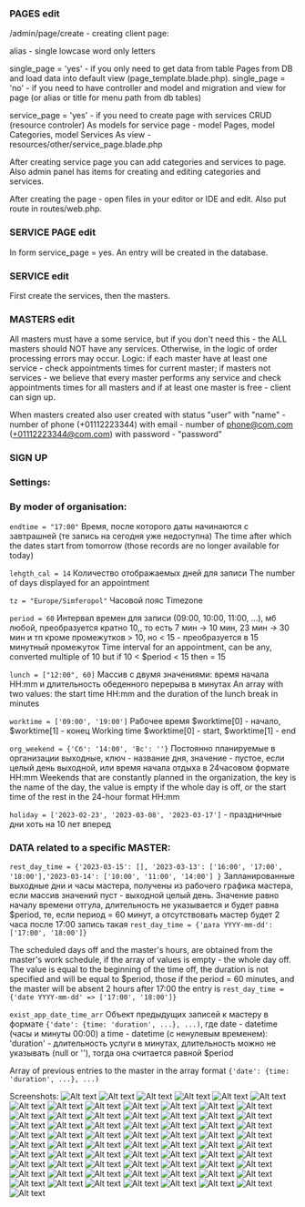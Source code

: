 ### PAGES edit
/admin/page/create - creating client page:

alias - single lowcase word only letters

single_page = 'yes' - if you only need to get data from table Pages from DB and load data into default view (page_template.blade.php).
single_page = 'no' - if you need to have controller and model and migration and view for page (or alias or title for menu path from db tables)

service_page = 'yes' - if you need to create page with services CRUD (resource controler)
As models for service page - model Pages, model Categories, model Services
As view - resources/other/service_page.blade.php

After creating service page you can add categories and services to page.
Also admin panel has items for creating and editing categories and services.

After creating the page - open files in your editor or IDE and edit.
Also put route in routes/web.php.

### SERVICE PAGE edit
In form service_page = yes.
An entry will be created in the database.

### SERVICE edit
First create the services, then the masters.

### MASTERS edit
All masters must have a some service,
but if you don't need this - the ALL masters should NOT have any services.
Otherwise, in the logic of order processing errors may occur.
Logic:
if each master have at least one service - check appointments times for current master;
if masters not services - we believe that every master performs any service
and check appointments times for all masters
and if at least one master is free - client can sign up.

When masters created also user created with status "user"
with "name" - number of phone (+01112223344)
with email - number of phone@com.com (+01112223344@com.com)
with password - "password"


### SIGN UP
### Settings:
### By moder of organisation:
`endtime = "17:00"`
Время, после которого даты начинаются с завтрашней (те запись на сегодня уже недоступна)
The time after which the dates start from tomorrow (those records are no longer available for today)

`lehgth_cal = 14`
Количество отображаемых дней для записи
The number of days displayed for an appointment

`tz = "Europe/Simferopol"`
Часовой пояс
Timezone

`period = 60`
Интервал времен для записи (09:00, 10:00, 11:00, ...),
мб любой, преобразуется кратно 10,, то есть 7 мин -> 10 мин, 23 мин -> 30 мин и тп
кроме промежутков > 10, но < 15 - преобразуется в 15 минутный промежуток
Time interval for an appointment, can be any, converted multiple of 10
but if 10 < $period < 15 then = 15

`lunch = ["12:00", 60]`
Массив c двумя значениями: время начала HH:mm и длительность обеденного перерыва в минутах
An array with two values: the start time HH:mm and the duration of the lunch break in minutes

`worktime = ['09:00', '19:00']`
Рабочее время $worktime[0] - начало, $worktime[1] - конец
Working time $worktime[0] - start, $worktime[1] - end

`org_weekend = {'Сб': '14:00', 'Вс': ''}`
Постоянно планируемые в организации выходные, ключ - название дня,
значение - пустое, если целый день выходной,
или время начала отдыха в 24часовом формате HH:mm
Weekends that are constantly planned in the organization, the key is the name of the day,
the value is empty if the whole day is off,
or the start time of the rest in the 24-hour format HH:mm

`holiday = ['2023-02-23', '2023-03-08', '2023-03-17']` - праздничные дни хоть на 10 лет вперед

### DATA related to a specific MASTER:
`rest_day_time = {'2023-03-15': [], '2023-03-13': ['16:00', '17:00', '18:00'],'2023-03-14': ['10:00', '11:00', '14:00'] }`
Запланированные выходные дни и часы мастера,
получены из рабочего графика мастера, если массив значений пуст - выходной целый день.
Значение равно началу времени отгула, длительность не указывается и будет равна $period,
те, если период = 60 минут, а отсутствовать мастер будет 2 часа после 17:00
запись такая `rest_day_time = {'дата YYYY-mm-dd': ['17:00', '18:00']}`

The scheduled days off and the master's hours,
are obtained from the master's work schedule, if the array of values is empty - the whole day off.
The value is equal to the beginning of the time off, the duration is not specified and will be equal to $period,
those if the period = 60 minutes, and the master will be absent 2 hours after 17:00
the entry is `rest_day_time = {'date YYYY-mm-dd' => ['17:00', '18:00']}`

`exist_app_date_time_arr`
Объект предыдущих записей к мастеру
в формате `{'date': {time: 'duration', ...}, ...)`,
где date - datetime (часы и минуты 00:00)
а time - datetime (с ненулевым временем): 'duration' - длительность услуги в минутах,
длительность можно не указывать (null or ''), тогда она считается равной $period

Array of previous entries to the master
in the array format `{'date': {time: 'duration', ...}, ...)`

Screenshots:
![Alt text](screenshots/000_admin_page.jpg "Optional title")
![Alt text](screenshots/001_admin_moder_page.jpg "Optional title")
![Alt text](screenshots/002_admin_user_master_page.jpg "Optional title")
![Alt text](screenshots/003_admin_user_change.jpg "Optional title")
![Alt text](screenshots/004_admin_user_delete.jpg "Optional title")
![Alt text](screenshots/005_admin_signup_settings.jpg "Optional title")
![Alt text](screenshots/006_admin_logs.jpg "Optional title")
![Alt text](screenshots/010_admin_moder_contacts.jpg "Optional title")
![Alt text](screenshots/011_admin_moder_contacts_list.jpg "Optional title")
![Alt text](screenshots/012_admin_moder_contacts_create.jpg "Optional title")
![Alt text](screenshots/013_admin_moder_contacts_delete.jpg "Optional title")
![Alt text](screenshots/014_admin_moder_contacts_edit.jpg "Optional title")
![Alt text](screenshots/015_admin_moder_contacts_edit.jpg "Optional title")
![Alt text](screenshots/020_admin_moder_pages_create_info.jpg "Optional title")
![Alt text](screenshots/020_admin_moder_pages_create_info.jpg "Optional title")
![Alt text](screenshots/021_admin_moder_pages_create.jpg "Optional title")
![Alt text](screenshots/022_admin_moder_pages_edit_list.jpg "Optional title")
![Alt text](screenshots/023_admin_moder_pages_edit_edit.jpg "Optional title")
![Alt text](screenshots/024_admin_moder_services_pages_edit_list.jpg "Optional title")
![Alt text](screenshots/025_admin_moder_services_pages_edit_edit.jpg "Optional title")
![Alt text](screenshots/026_admin_moder_services_edit_page_choice.jpg "Optional title")
![Alt text](screenshots/027_admin_moder_services_edit_category_add.jpg "Optional title")
![Alt text](screenshots/028_admin_moder_services_edit_category_delete.jpg "Optional title")
![Alt text](screenshots/028_admin_moder_services_edit_services_add.jpg "Optional title")
![Alt text](screenshots/029_admin_moder_services_edit_services_delete.jpg "Optional title")
![Alt text](screenshots/030_admin_moder_prices_edit_page_choice.jpg "Optional title")
![Alt text](screenshots/031_admin_moder_prices_edit.jpg "Optional title")
![Alt text](screenshots/040_admin_moder_abouts_articles_add.jpg "Optional title")
![Alt text](screenshots/041_admin_moder_abouts_articles_delete.jpg "Optional title")
![Alt text](screenshots/042_admin_moder_abouts_articles_postdelete.jpg "Optional title")
![Alt text](screenshots/043_admin_moder_abouts_articles_edit.jpg "Optional title")
![Alt text](screenshots/050_admin_moder_gallery_edit.jpg "Optional title")
![Alt text](screenshots/051_admin_moder_gallery_add.jpg "Optional title")
![Alt text](screenshots/052_admin_moder_gallery_remove.jpg "Optional title")
![Alt text](screenshots/053_admin_moder_gallery_albumlink_edit.jpg "Optional title")
![Alt text](screenshots/060_admin_moder_map_edit.jpg "Optional title")
![Alt text](screenshots/070_admin_moder_masters_edit_list.jpg "Optional title")
![Alt text](screenshots/071_admin_moder_masters_edit_edit.jpg "Optional title")
![Alt text](screenshots/072_admin_moder_masters_create.jpg "Optional title")
![Alt text](screenshots/073_admin_moder_masters_schedule_choice_master.jpg "Optional title")
![Alt text](screenshots/074_admin_moder_masters_schedule_edit.jpg "Optional title")
![Alt text](screenshots/080_admin_moder_signup_by_date.jpg "Optional title")
![Alt text](screenshots/081_admin_moder_signup_by_master.jpg "Optional title")
![Alt text](screenshots/082_admin_moder_signup_by_client_choice.jpg "Optional title")
![Alt text](screenshots/083_admin_moder_signup_by_client.jpg "Optional title")
![Alt text](screenshots/084_admin_moder_signup_by_client_edit.jpg "Optional title")
![Alt text](screenshots/085_admin_moder_signup_edit_time.jpg "Optional title")
![Alt text](screenshots/086_admin_moder_signup_edit_master.jpg "Optional title")
![Alt text](screenshots/087_admin_moder_signup_past.jpg "Optional title")
![Alt text](screenshots/088_admin_moder_signup_future.jpg "Optional title")
![Alt text](screenshots/090_admin_moder_callback_need.jpg "Optional title")
![Alt text](screenshots/091_admin_moder_callback_complete.jpg "Optional title")
![Alt text](screenshots/100_admin_master_page.jpg "Optional title")
![Alt text](screenshots/101_admin_master_signup.jpg "Optional title")
![Alt text](screenshots/200_client_home_page.jpg "Optional title")
![Alt text](screenshots/201_client_callback.jpg "Optional title")
![Alt text](screenshots/202_client_signup_start.jpg "Optional title")
![Alt text](screenshots/203_client_signup_service.jpg "Optional title")
![Alt text](screenshots/204_client_signup_master.jpg "Optional title")
![Alt text](screenshots/205_client_signup_time.jpg "Optional title")
![Alt text](screenshots/206_client_signup_check_free.jpg "Optional title")
![Alt text](screenshots/208_client_signup_end.jpg "Optional title")
![Alt text](screenshots/209_client_service_page_list.jpg "Optional title")
![Alt text](screenshots/210_client_service_category_page.jpg "Optional title")
![Alt text](screenshots/211_client_service_page.jpg "Optional title")
![Alt text](screenshots/212_client_price_page.jpg "Optional title")
![Alt text](screenshots/213_client_gallery_page.jpg "Optional title")
![Alt text](screenshots/214_client_gallery_page.jpg "Optional title")
![Alt text](screenshots/215_client_about_page.jpg "Optional title")
![Alt text](screenshots/216_client_map_page.jpg "Optional title")

